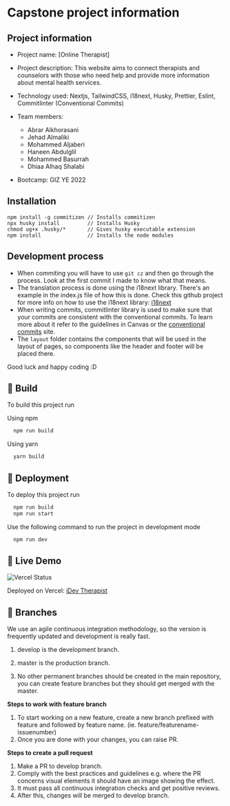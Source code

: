 # Capstone project information

## Project information

-   Project name: [Online Therapist]
-   Project description: This website aims to connect therapists and counselors with those who need help and provide more information about mental health services.
-   Technology used: Nextjs, TailwindCSS, i18next, Husky, Prettier, Eslint, Commitlinter (Conventional Commits)
-   Team members:

    -   Abrar Alkhorasani
    -   Jehad Almaliki
    -   Mohammed Aljaberi
    -   Haneen Abdulglil
    -   Mohammed Basurrah
    -   Dhiaa Alhaq Shalabi

-   Bootcamp: GIZ YE 2022

## Installation

```shell
npm install -g commitizen // Installs commitizen
npx husky install         // Installs Husky
chmod ug+x .husky/*       // Gives husky executable extension
npm install               // Installs the node modules
```

## Development process

-   When commiting you will have to use `git cz` and then go through the process. Look at the first commit I made to know what that means.
-   The translation process is done using the i18next library. There's an example in the index.js file of how this is done. Check this github project for more info on how to use the i18next library: [i18next](https://github.com/i18next/next-i18next)
-   When writing commits, commitlinter library is used to make sure that your commits are consistent with the conventional commits. To learn more about it refer to the guidelines in Canvas or the [conventional commits](https://www.conventionalcommits.org/en/v1.0.0/#summary) site.
-   The `layout` folder contains the components that will be used in the layout of pages, so components like the header and footer will be placed there.

Good luck and happy coding :D

## 🔨 Build

To build this project run

Using npm

```bash
  npm run build
```

Using yarn

```bash
  yarn build
```

## 🚀 Deployment

To deploy this project run

```bash
  npm run build
  npm run start
```

Use the following command to run the project in development mode

```bash
  npm run dev
```

## 🚀 Live Demo

![Vercel Status](https://therealsujitk-vercel-badge.vercel.app/?app=idev-therapist.vercel.app)

Deployed on Vercel: [iDev Therapist](https://idev-therapist.vercel.app/)

## 🌵 Branches

We use an agile continuous integration methodology, so the version is frequently updated and development is really fast.

1. develop is the development branch.

2. master is the production branch.

3. No other permanent branches should be created in the main repository, you can create feature branches but they should get merged with the master.

**Steps to work with feature branch**

1. To start working on a new feature, create a new branch prefixed with feature and followed by feature name. (ie. feature/featurename-issuenumber)
2. Once you are done with your changes, you can raise PR.

**Steps to create a pull request**

1. Make a PR to develop branch.
2. Comply with the best practices and guidelines e.g. where the PR concerns visual elements it should have an image showing the effect.
3. It must pass all continuous integration checks and get positive reviews.
4. After this, changes will be merged to develop branch.
